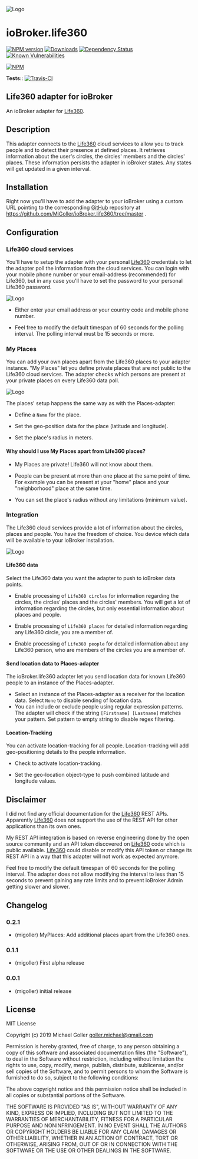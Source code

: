 ![Logo](admin/life360.png)
# ioBroker.life360

[![NPM version](http://img.shields.io/npm/v/iobroker.life360.svg)](https://www.npmjs.com/package/iobroker.life360)
[![Downloads](https://img.shields.io/npm/dm/iobroker.life360.svg)](https://www.npmjs.com/package/iobroker.life360)
[![Dependency Status](https://img.shields.io/david/MiGoller/iobroker.life360.svg)](https://david-dm.org/MiGoller/iobroker.life360)
[![Known Vulnerabilities](https://snyk.io/test/github/MiGoller/ioBroker.life360/badge.svg)](https://snyk.io/test/github/MiGoller/ioBroker.life360)

[![NPM](https://nodei.co/npm/iobroker.life360.png?downloads=true)](https://nodei.co/npm/iobroker.life360/)

**Tests:**: [![Travis-CI](http://img.shields.io/travis/MiGoller/ioBroker.life360/master.svg)](https://travis-ci.org/MiGoller/ioBroker.life360)

## Life360 adapter for ioBroker

An ioBroker adapter for [Life360](https://www.life360.com).

## Description

This adapter connects to the [Life360](https://www.life360.com) cloud services to allow you to track people and to detect their presence at defined places. It retrieves information about the user's circles, the circles' members and the circles' places. These information persists the adapter in ioBroker states. Any states will get updated in a given interval.

## Installation

Right now you'll have to add the adapter to your ioBroker using a custom URL pointing to the corresponding [GitHub](https://github.com/) repository at https://github.com/MiGoller/ioBroker.life360/tree/master .

## Configuration



### Life360 cloud services

You'll have to setup the adapter with your personal [Life360](https://www.life360.com) credentials to let the adapter poll the information from the cloud services. You can login with your mobile phone number or your email-address (recommended) for Life360, but in any case you'll have to set the password to your personal Life360 password.

![Logo](admin/ioBroker.life360.settings.life360.png)

- Either enter your email address or your country code and mobile phone number.

- Feel free to modify the default timespan of 60 seconds for the polling interval. The polling interval must be 15 seconds or more.

### My Places

You can add your own places apart from the Life360 places to your adapter instance. "My Places" let you define private places that are not public to the Life360 cloud services. The adapter checks which persons are present at your private places on every Life360 data poll. 

![Logo](admin/ioBroker.life360.settings.myplaces.png)

The places' setup happens the same way as with the Places-adapter:
- Define a ```Name``` for the place.

- Set the geo-position data for the place (latitude and longitude).

- Set the place's radius in meters.

#### Why should I use My Places apart from Life360 places?
- My Places are private! Life360 will not know about them.

- People can be present at more than one place at the same point of time. For example you can be present at your "home" place and your "neighborhood" place at the same time.

- You can set the place's radius without any limitations (minimum value).

### Integration

The Life360 cloud services provide a lot of information about the circles, places and people. You have the freedom of choice. You device which data will be available to your ioBroker installation.

![Logo](admin/ioBroker.life360.settings.integration.png)

#### Life360 data

Select the Life360 data you want the adapter to push to ioBroker data points.
- Enable processing of ```Life360 circles``` for information regarding the circles, the circles' places and the circles' members. You will get a lot of information regarding the circles, but only essential information about places and people.

- Enable processing of ```Life360 places``` for detailed information regarding any Life360 circle, you are a member of.

- Enable processing of ```Life360 people``` for detailed information about any Life360 person, who are members of the circles you are a member of.

#### Send location data to Places-adapter

The ioBroker.life360 adapter let you send location data for known Life360 people to an instance of the Places-adapter.
- Select an instance of the Places-adapter as a receiver for the location data. Select ```None``` to disable sending of location data.
- You can include or exclude people using regular expression patterns. The adapter will check if the string ```[Firstname] [Lastname]``` matches your pattern. Set pattern to empty string to disable regex filtering.

#### Location-Tracking

You can activate location-tracking for all people. Location-tracking will add geo-positioning details to the people information.
- Check to activate location-tracking.

- Set the geo-location object-type to push combined latitude and longitude values.

## Disclaimer
I did not find any official documentation for the [Life360](https://www.life360.com) REST APIs. Apparently [Life360](https://www.life360.com) does not support the use of the REST API for other applications than its own ones.

My REST API integration is based on reverse engineering done by the open source community and an API token discovered on [Life360](https://www.life360.com) code which is public available. [Life360](https://www.life360.com) could disable or modify this API token or change its REST API in a way that this adapter will not work as expected anymore.

Feel free to modify the default timespan of 60 seconds for the polling interval. The adapter does not allow modifying the interval to less than 15 seconds to prevent gaining any rate limits and to prevent ioBroker Admin getting slower and slower.

## Changelog

### 0.2.1
* (migoller) MyPlaces: Add additional places apart from the Life360 ones.

### 0.1.1
* (migoller) First alpha release

### 0.0.1
* (migoller) initial release

## License
MIT License

Copyright (c) 2019 Michael Goller <goller.michael@gmail.com>

Permission is hereby granted, free of charge, to any person obtaining a copy
of this software and associated documentation files (the "Software"), to deal
in the Software without restriction, including without limitation the rights
to use, copy, modify, merge, publish, distribute, sublicense, and/or sell
copies of the Software, and to permit persons to whom the Software is
furnished to do so, subject to the following conditions:

The above copyright notice and this permission notice shall be included in all
copies or substantial portions of the Software.

THE SOFTWARE IS PROVIDED "AS IS", WITHOUT WARRANTY OF ANY KIND, EXPRESS OR
IMPLIED, INCLUDING BUT NOT LIMITED TO THE WARRANTIES OF MERCHANTABILITY,
FITNESS FOR A PARTICULAR PURPOSE AND NONINFRINGEMENT. IN NO EVENT SHALL THE
AUTHORS OR COPYRIGHT HOLDERS BE LIABLE FOR ANY CLAIM, DAMAGES OR OTHER
LIABILITY, WHETHER IN AN ACTION OF CONTRACT, TORT OR OTHERWISE, ARISING FROM,
OUT OF OR IN CONNECTION WITH THE SOFTWARE OR THE USE OR OTHER DEALINGS IN THE
SOFTWARE.